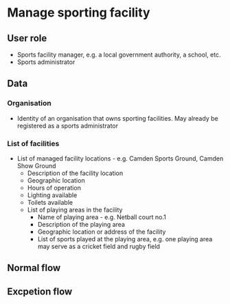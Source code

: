 # Manage sporting facility

## User role

- Sports facility manager, e.g. a local government authority, a school, etc.
- Sports administrator

## Data

### Organisation

- Identity of an organisation that owns sporting facilities. May already be registered as a sports administrator

### List of facilities

- List of managed facility locations - e.g. Camden Sports Ground, Camden Show Ground
  - Description of the facility location
  - Geographic location
  - Hours of operation
  - Lighting available
  - Toilets available
  - List of playing areas in the facility
    - Name of playing area - e.g. Netball court no.1
    - Description of the playing area
    - Geographic location or address of the facility
    - List of sports played at the playing area, e.g. one playing area may serve as a cricket field and rugby field

## Normal flow

## Excpetion flow
